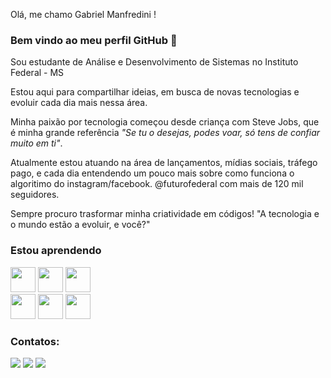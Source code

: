 Olá, me chamo Gabriel Manfredini ! 
### Bem vindo ao meu perfil GitHub 👋

Sou estudante de Análise e Desenvolvimento de Sistemas no Instituto Federal - MS 

Estou aqui para compartilhar ideias, em busca de novas tecnologias e evoluir cada dia mais nessa área. 

Minha paixão por tecnologia começou desde criança com Steve Jobs, que é minha grande referência <i>"Se tu o desejas, podes voar, só tens de confiar muito em ti"</i>. 

Atualmente estou atuando na área de lançamentos, mídias sociais, tráfego pago, e cada dia entendendo um pouco mais sobre como funciona o algoritimo do instagram/facebook. @futurofederal com mais de 120 mil seguidores. 

Sempre procuro trasformar minha criatividade em códigos!
"A tecnologia e o mundo estão a evoluir, e você?"

### Estou aprendendo

<img src="https://cdn.jsdelivr.net/gh/devicons/devicon/icons/java/java-original.svg" width="40" height="40"/> <img src="https://cdn.jsdelivr.net/gh/devicons/devicon/icons/linux/linux-original.svg" width="40" height="40"/>
 <img src="https://cdn.jsdelivr.net/gh/devicons/devicon/icons/react/react-original.svg" width="40" height="40" />  
            <img src="https://cdn.jsdelivr.net/gh/devicons/devicon/icons/figma/figma-original.svg"  width="40" height="40" />
            <img src="https://cdn.jsdelivr.net/gh/devicons/devicon/icons/mysql/mysql-original.svg" width="40" height="40"  />
            <img src="https://cdn.jsdelivr.net/gh/devicons/devicon/icons/html5/html5-original.svg"  width="40" height="40"/>
          
            
            
          
            
   
 
          

### Contatos:

<div>

<a href="https://instagram.com/gabrielmanfredini98" target="_blank"><img src="https://img.shields.io/badge/-Instagram-%23E4405F?style=for-the-badge&logo=instagram&logoColor=white" target="_blank"></a>
<a href = "gabrielmanfredini98@gmail.com"><img src="https://img.shields.io/badge/Gmail-D14836?style=for-the-badge&logo=gmail&logoColor=white" target="_blank"></a>
<a href="https://www.linkedin.com/in/gabriel-manfredini-2a92a61a4" target="_blank"><img src="https://img.shields.io/badge/-LinkedIn-%230077B5?style=for-the-badge&logo=linkedin&logoColor=white" target="_blank"></a>   
</div>
